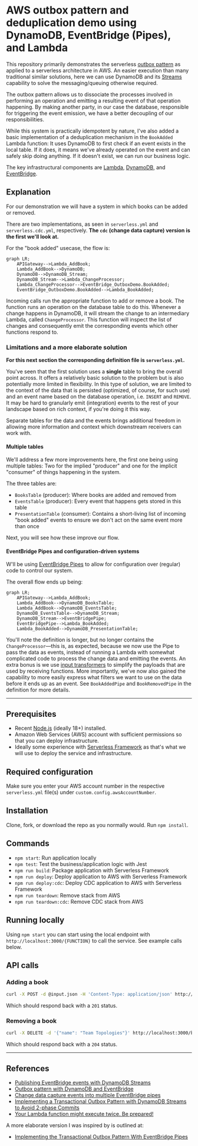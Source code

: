 # AWS outbox pattern and deduplication demo using DynamoDB, EventBridge (Pipes), and Lambda

This repository primarily demonstrates the serverless [outbox pattern](https://d1.awsstatic.com/architecture-diagrams/ArchitectureDiagrams/aws-reference-architecture-hybrid-domain-consistency-ra.pdf?did=wp_card&trk=wp_card) as applied to a serverless architecture in AWS. An easier execution than many traditional similar solutions, here we can use DynamoDB and its [Streams](https://docs.aws.amazon.com/amazondynamodb/latest/developerguide/Streams.html) capability to solve the messaging/queuing otherwise required.

The outbox pattern allows us to dissociate the processes involved in performing an operation and emitting a resulting event of that operation happening. By making another party, in our case the database, responsible for triggering the event emission, we have a better decoupling of our responsibilities.

While this system is practically idempotent by nature, I've also added a basic implementation of a deduplication mechanism in the `BookAdded` Lambda function: It uses DynamoDB to first check if an event exists in the local table. If it does, it means we've already operated on the event and can safely skip doing anything. If it doesn't exist, we can run our business logic.

The key infrastructural components are [Lambda](https://aws.amazon.com/lambda/), [DynamoDB](https://aws.amazon.com/dynamodb/), and [EventBridge](https://aws.amazon.com/eventbridge/).

## Explanation

For our demonstration we will have a system in which books can be added or removed.

There are two implementations, as seen in `serverless.yml` and `serverless.cdc.yml`, respectively. **The `cdc` (change data capture) version is the first we'll look at.**

For the "book added" usecase, the flow is:

```mermaid
graph LR;
    APIGateway-->Lambda_AddBook;
    Lambda_AddBook-->DynamoDB;
    DynamoDB-->DynamoDB_Stream;
    DynamoDB_Stream-->Lambda_ChangeProcessor;
    Lambda_ChangeProcessor-->EventBridge_OutboxDemo.BookAdded;
    EventBridge_OutboxDemo.BookAdded-->Lambda_BookAdded;
```

Incoming calls run the appropriate function to add or remove a book. The function runs an operation on the database table to do this. Whenever a change happens in DynamoDB, it will stream the change to an intermediary Lambda, called `ChangeProcessor`. This function will inspect the list of changes and consequently emit the corresponding events which other functions respond to.

### Limitations and a more elaborate solution

**For this next section the corresponding definition file is `serverless.yml`.**

You've seen that the first solution uses a **single** table to bring the overall point across. It offers a relatively basic solution to the problem but is also potentially more limited in flexibility. In this type of solution, we are limited to the context of the data that is persisted (optimized, of course, for such use) and an event name based on the database operation, i.e. `INSERT` and `REMOVE`. It may be hard to granularly emit (integration) events to the rest of your landscape based on rich context, if you're doing it this way.

Separate tables for the data and the events brings additional freedom in allowing more information and context which downstream receivers can work with.

#### Multiple tables

We'll address a few more improvements here, the first one being using multiple tables: Two for the implied "producer" and one for the implicit "consumer" of things happening in the system.

The three tables are:

- `BooksTable` (producer): Where books are added and removed from
- `EventsTable` (producer): Every event that happens gets stored in this table
- `PresentationTable` (consumer): Contains a short-living list of incoming "book added" events to ensure we don't act on the same event more than once

Next, you will see how these improve our flow.

#### EventBridge Pipes and configuration-driven systems

W'll be using [EventBridge Pipes](https://docs.aws.amazon.com/eventbridge/latest/userguide/eb-pipes.html) to allow for configuration over (regular) code to control our system.

The overall flow ends up being:

```mermaid
graph LR;
    APIGateway-->Lambda_AddBook;
    Lambda_AddBook-->DynamoDB_BooksTable;
    Lambda_AddBook-->DynamoDB_EventsTable;
    DynamoDB_EventsTable-->DynamoDB_Stream;
    DynamoDB_Stream-->EventBridgePipe;
    EventBridgePipe-->Lambda_BookAdded;
    Lambda_BookAdded-->DynamoDB_PresentationTable;
```

You'll note the definition is longer, but no longer contains the `ChangeProcessor`—this is, as expected, because we now use the Pipe to pass the data as events, instead of running a Lambda with somewhat complicated code to process the change data and emitting the events. An extra bonus is we use [input transformers](https://docs.aws.amazon.com/eventbridge/latest/userguide/eb-transform-target-input.html) to simplify the payloads that are used by receiving functions. More importantly, we've now also gained the capability to more easily express what filters we want to use on the data before it ends up as an event. See `BookAddedPipe` and `BookRemovedPipe` in the definition for more details.

---

## Prerequisites

- Recent [Node.js](https://nodejs.org/en/) (ideally 18+) installed.
- Amazon Web Services (AWS) account with sufficient permissions so that you can deploy infrastructure.
- Ideally some experience with [Serverless Framework](https://www.serverless.com) as that's what we will use to deploy the service and infrastructure.

## Required configuration

Make sure you enter your AWS account number in the respective `serverless.yml` file(s) under `custom.config.awsAccountNumber`.

## Installation

Clone, fork, or download the repo as you normally would. Run `npm install`.

## Commands

- `npm start`: Run application locally
- `npm test`: Test the business/application logic with Jest
- `npm run build`: Package application with Serverless Framework
- `npm run deploy`: Deploy application to AWS with Serverless Framework
- `npm run deploy:cdc`: Deploy CDC application to AWS with Serverless Framework
- `npm run teardown`: Remove stack from AWS
- `npm run teardown:cdc`: Remove CDC stack from AWS

## Running locally

Using `npm start` you can start using the local endpoint with `http://localhost:3000/{FUNCTION}` to call the service. See example calls below.

## API calls

### Adding a book

```bash
curl -X POST -d @input.json -H 'Content-Type: application/json' http://localhost:3000/book
```

Which should respond back with a `201` status.

### Removing a book

```bash
curl -X DELETE -d '{"name": "Team Topologies"}' http://localhost:3000/book
```

Which should respond back with a `204` status.

---

## References

- [Publishing EventBridge events with DynamoDB Streams](https://www.boyney.io/blog/2022-11-03-eventbridge-events-with-dynamodb)
- [Outbox pattern with DynamoDB and EventBridge](https://serverlessland.com/patterns/dynamodb-streams-to-eventbridge-outbox-pattern)
- [Change data capture events into multiple EventBridge pipes](https://serverlessland.com/patterns/eventbridge-pipes-ddbstream-with-filters-to-eventbridge)
- [Implementing a Transactional Outbox Pattern with DynamoDB Streams to Avoid 2-phase Commits](https://medium.com/ssense-tech/implementing-a-transactional-outbox-pattern-with-dynamodb-streams-to-avoid-2-phase-commits-ed0f91e69e9)
- [Your Lambda function might execute twice. Be prepared!](https://cloudonaut.io/your-lambda-function-might-execute-twice-deal-with-it/)

A more elaborate version I was inspired by is outlined at:

- [Implementing the Transactional Outbox Pattern With EventBridge Pipes](https://betterprogramming.pub/implementing-the-transactional-outbox-pattern-with-eventbridge-pipes-125cb3f51f32)
